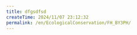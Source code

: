 ```yaml
---
title: dfgsdfsd
createTime: 2024/11/07 23:12:32
permalink: /en/EcologicalConservation/FH_BY3PH/
---
```

